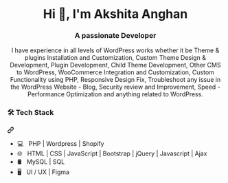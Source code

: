 <h1 align="center">Hi 👋, I'm Akshita Anghan</h1>
<h3 align="center">A passionate Developer</h3>
<p align="center">I have experience in all levels of WordPress works whether it be Theme & plugins Installation and Customization, Custom Theme Design & Development, Plugin Development, Child Theme Development, Other CMS to WordPress, WooCommerce Integration and Customization, Custom Functionality using PHP, Responsive Design Fix, Troubleshoot any issue in the WordPress Website - Blog, Security review and Improvement, Speed - Performance Optimization and anything related to WordPress.</p>
<div class="markdown-heading" dir="auto">
  <h3 class="heading-element" dir="auto">🛠 Tech Stack</h3>
  <a id="user-content--tech-stack" class="anchor" aria-label="Permalink: 🛠 Tech Stack" href="#-tech-stack">
    <svg class="octicon octicon-link" viewBox="0 0 16 16" version="1.1" width="16" height="16" aria-hidden="true">
      <path d="m7.775 3.275 1.25-1.25a3.5 3.5 0 1 1 4.95 4.95l-2.5 2.5a3.5 3.5 0 0 1-4.95 0 .751.751 0 0 1 .018-1.042.751.751 0 0 1 1.042-.018 1.998 1.998 0 0 0 2.83 0l2.5-2.5a2.002 2.002 0 0 0-2.83-2.83l-1.25 1.25a.751.751 0 0 1-1.042-.018.751.751 0 0 1-.018-1.042Zm-4.69 9.64a1.998 1.998 0 0 0 2.83 0l1.25-1.25a.751.751 0 0 1 1.042.018.751.751 0 0 1 .018 1.042l-1.25 1.25a3.5 3.5 0 1 1-4.95-4.95l2.5-2.5a3.5 3.5 0 0 1 4.95 0 .751.751 0 0 1-.018 1.042.751.751 0 0 1-1.042.018 1.998 1.998 0 0 0-2.83 0l-2.5 2.5a1.998 1.998 0 0 0 0 2.83Z"></path>
    </svg>
  </a>
</div>
<ul dir="auto">
  <li>💻 &nbsp; PHP | Wordpress | Shopify </li>
  <li>🌐 &nbsp; HTML | CSS | JavaScript | Bootstrap | jQuery | Javascript | Ajax </li>
  <li>🛢 &nbsp; MySQL | SQL</li>
  <li>🖥 &nbsp; UI / UX | Figma </li>
</ul>
